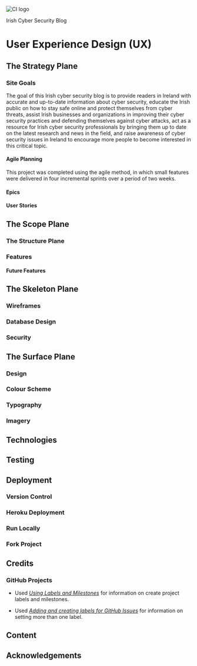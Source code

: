 ![CI logo](https://codeinstitute.s3.amazonaws.com/fullstack/ci_logo_small.png)

Irish Cyber Security Blog

# User Experience Design (UX)

## The Strategy Plane

### Site Goals

The goal of this Irish cyber security blog is to provide readers in Ireland with accurate and up-to-date information about cyber security,
educate the Irish public on how to stay safe online and protect themselves from cyber threats, assist Irish businesses and organizations in improving
their cyber security practices and defending themselves against cyber attacks, act as a resource for Irish cyber security professionals by bringing
them up to date on the latest research and news in the field, and raise awareness of cyber security issues in Ireland to encourage more people to
become interested in this critical topic.

#### Agile Planning

This project was completed using the agile method, in which small features were delivered in four incremental sprints over a period of two weeks.

#### Epics

#### User Stories

## The Scope Plane

### The Structure Plane

### Features

#### Future Features

## The Skeleton Plane

### Wireframes

### Database Design

### Security

## The Surface Plane

### Design

### Colour Scheme

### Typography

### Imagery

## Technologies

## Testing

## Deployment

### Version Control

### Heroku Deployment

### Run Locally

### Fork Project

## Credits

### GitHub Projects

* Used *[Using Labels and Milestones](https://docs.github.com/en/issues/using-labels-and-milestones-to-track-work/managing-labels)* for information on create project labels and milestones.

* Used *[Adding and creating labels for GitHub Issues](https://www.youtube.com/watch?v=KoFBpfSFmuY)* for information on setting more than one label.

## Content

## Acknowledgements
